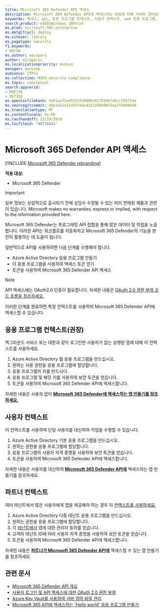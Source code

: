 ```yaml
---
title: Microsoft 365 Defender API 액세스
description: Microsoft 365 Defender API에 액세스하는 방법에 대해 자세히 알아보기
keywords: 액세스, api, 응용 프로그램 컨텍스트, 사용자 컨텍스트, aad 응용 프로그램, 액세스 토큰
search.product: eADQiWindows 10XVcnh
ms.prod: microsoft-365-enterprise
ms.mktglfcycl: deploy
ms.sitesec: library
ms.pagetype: security
f1.keywords:
- NOCSH
ms.author: macapara
author: mjcaparas
ms.localizationpriority: medium
manager: dansimp
audience: ITPro
ms.collection: M365-security-compliance
ms.topic: conceptual
search.appverid:
- MOE150
- MET150
ms.openlocfilehash: 5e01aaf2ee9255fd909b26278346fd4ccf54729a
ms.sourcegitcommit: d6b1da2e12d55f69e4353289e90f5ae2f60066d0
ms.translationtype: MT
ms.contentlocale: ko-KR
ms.lasthandoff: 12/19/2020
ms.locfileid: "49719241"
---
```

# <a name="access-the-microsoft-365-defender-apis"></a>Microsoft 365 Defender API 액세스

[!INCLUDE [Microsoft 365 Defender rebranding](../includes/microsoft-defender.md)]

**적용 대상:**

- Microsoft 365 Defender

> [!IMPORTANT]
> 일부 정보는 상업적으로 출시되기 전에 상당수 수정될 수 있는 미리 판매된 제품과 관련이 있습니다. Microsoft makes no warranties, express or implied, with respect to the information provided here.

Microsoft 365 Defender는 프로그래밍 API 집합을 통해 많은 데이터 및 작업을 노출합니다. 이러한 API는 워크플로를 자동화하고 Microsoft 365 Defender의 기능을 완전히 활용하는 데 도움이 됩니다.

일반적으로 API를 사용하려면 다음 단계를 수행해야 합니다.

- Azure Active Directory 응용 프로그램 만들기
- 이 응용 프로그램을 사용하여 액세스 토큰 얻기
- 토큰을 사용하여 Microsoft 365 Defender API 액세스

> [!NOTE]
> API 액세스에는 OAuth2.0 인증이 필요합니다. 자세한 내용은 [OAuth 2.0 권한 부여 코드 흐름을 참조하세요.](https://docs.microsoft.com/azure/active-directory/develop/active-directory-v2-protocols-oauth-code)

이러한 단계를 완료하면 특정 컨텍스트를 사용하여 Microsoft 365 Defender API에 액세스할 수 있습니다.

## <a name="application-context-recommended"></a>응용 프로그램 컨텍스트(권장)

백그라운드 서비스 또는 데몬과 같이 로그인한 사용자가 없는 실행된 앱에 대해 이 컨텍스트를 사용하세요.

1. Azure Active Directory 웹 응용 프로그램을 만드십시오.
2. 원하는 사용 권한을 응용 프로그램에 할당합니다.
3. 응용 프로그램의 키를 만드시다.
4. 응용 프로그램 및 해당 키를 사용하여 보안 토큰을 얻습니다.
5. 토큰을 사용하여 Microsoft 365 Defender API에 액세스합니다.

자세한 내용은 사용자 없이 **[Microsoft 365 Defender에 액세스하는 앱 만들기를 참조하세요.](api-create-app-web.md)**

## <a name="user-context"></a>사용자 컨텍스트

이 컨텍스트를 사용하여 단일 사용자를 대신하여 작업을 수행할 수 있습니다.

1. Azure Active Directory 기본 응용 프로그램을 만드십시오.
2. 원하는 권한을 응용 프로그램에 할당합니다.
3. 응용 프로그램의 사용자 자격 증명을 사용하여 보안 토큰을 얻습니다.
4. 토큰을 사용하여 Microsoft 365 Defender API에 액세스합니다.

자세한 내용은 사용자를 대신하여 **[Microsoft 365 Defender API에](api-create-app-user-context.md)** 액세스하는 앱 만들기를 참조하세요.

## <a name="partner-context"></a>파트너 컨텍스트

여러 테넌트에서 많은 사용자에게 앱을 제공해야 하는 경우 이 [컨텍스트를 사용하세요.](https://docs.microsoft.com/azure/active-directory/develop/single-and-multi-tenant-apps)

1. Azure Active Directory 다중 테넌트 응용 프로그램을 만드십시오.
2. 원하는 권한을 응용 프로그램에 할당합니다.
3. 각 [테넌트에서](https://docs.microsoft.com/azure/active-directory/develop/v2-permissions-and-consent#requesting-consent-for-an-entire-tenant) 앱에 대한 관리자 동의를 얻습니다.
4. 고객의 테넌트 ID에 따라 사용자 자격 증명을 사용하여 보안 토큰을 얻습니다.
5. 토큰을 사용하여 Microsoft 365 Defender API에 액세스합니다.

자세한 내용은 **[파트너가 Microsoft 365 Defender API에](api-partner-access.md)** 액세스할 수 있는 앱 만들기를 참조하세요.

## <a name="related-articles"></a>관련 문서

- [Microsoft 365 Defender API 개요](api-overview.md)
- [사용자 로그인 및 API 액세스에 대한 OAuth 2.0 권한 부여](https://docs.microsoft.com/azure/active-directory/develop/active-directory-v2-protocols-oauth-code)
- [Azure Key Vault를 사용하여 서버 앱의 비밀 관리](https://docs.microsoft.com/learn/modules/manage-secrets-with-azure-key-vault/)
- [Microsoft 365 API에 액세스하는 'Hello world' 응용 프로그램 만들기](api-hello-world.md)
